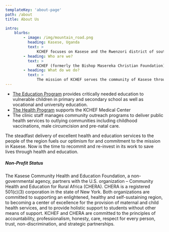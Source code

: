 ```yaml
---
templateKey: 'about-page'
path: /about
title: About Us

intro:
    blurbs:
        - image: /img/mountain_road.png
          heading: Kasese, Uganda
          text: >
              KCHEF focuses on Kasese and the Rwenzori district of southwestern Uganda. Although a community of extreme poverty, it holds extraordinary resilience and promise for a future in local leadership who believe in and meet high standards for transparency and competence in health and education services.
        - heading: Who are we?
          text: >
              KCHEF (formerly the Bishop Masereka Christian Foundation) is a collaboration of Ugandans and U.S. supporters to develop and achieve self-sufficiency. As a locally-led organization, KCHEF represents the single most effective way to empower a community in a region severely impacted by conflict, disease, and extreme poverty.
        - heading: What do we do?
          text: >
              The mission of KCHEF serves the community of Kasese through health care for women and infants and education for children.
---
```


-   [The Education Program](/education) provides critically needed education to vulnerable children in primary and secondary school as well as vocational and university education.
-   [The Health Program](/health) supports the KCHEF Medical Center
-   The clinic staff manages community outreach programs to deliver public health services to outlying communities including childhood vaccinations, male circumcision and pre-natal care.

The steadfast delivery of excellent health and education services to the people of the region fuels our optimism for and commitment to the mission in Kasese. Now is the time to recommit and re-invest in its work to save lives through health and education.

##### Non-Profit Status

The Kasese Community Health and Education Foundation, a non-governmental agency, partners with the U.S. organization – Community Health and Education for Rural Africa (CHERA). CHERA is a registered 501(c)(3) corporation in the state of New York. Both organizations are committed to supporting an enlightened, healthy and self-sustaining region, to becoming a center of excellence for the provision of maternal and child health services, and to provide holistic support to students without other means of support. KCHEF and CHERA are committed to the principles of accountability, professionalism, honesty, care, respect for every person, trust, non-discrimination, and strategic partnerships.
